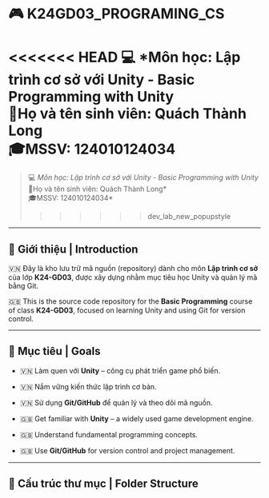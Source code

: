 # 🎮 K24GD03_PROGRAMING_CS

<<<<<<< HEAD
💻 *Môn học: Lập trình cơ sở với Unity - Basic Programming with Unity
<br>🤴Họ và tên sinh viên: Quách Thành Long
<br>🎓MSSV: 124010124034
=======
> 💻 *Môn học: Lập trình cơ sở với Unity - Basic Programming with Unity*
> <br>🤴Họ và tên sinh viên: Quách Thành Long*
> <br>🎓MSSV: 124010124034*
>>>>>>> dev_lab_new_popupstyle

---

## 📌 Giới thiệu | Introduction

🇻🇳 Đây là kho lưu trữ mã nguồn (repository) dành cho môn **Lập trình cơ sở** của lớp **K24-GD03**, được xây dựng nhằm mục tiêu học Unity và quản lý mã bằng Git.

🇬🇧 This is the source code repository for the **Basic Programming** course of class **K24-GD03**, focused on learning Unity and using Git for version control.

---

## 🎯 Mục tiêu | Goals

- 🇻🇳 Làm quen với **Unity** – công cụ phát triển game phổ biến.
- 🇻🇳 Nắm vững kiến thức lập trình cơ bản.
- 🇻🇳 Sử dụng **Git/GitHub** để quản lý và theo dõi mã nguồn.

- 🇬🇧 Get familiar with **Unity** – a widely used game development engine.
- 🇬🇧 Understand fundamental programming concepts.
- 🇬🇧 Use **Git/GitHub** for version control and project management.

---

## 📁 Cấu trúc thư mục | Folder Structure

